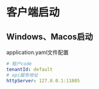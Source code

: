 # 客户端启动

## Windows、Macos启动
application.yaml文件配置

```yaml
# 租户code
tenantId: default
# api服务地址
httpServer: 127.0.0.1:11805
```
